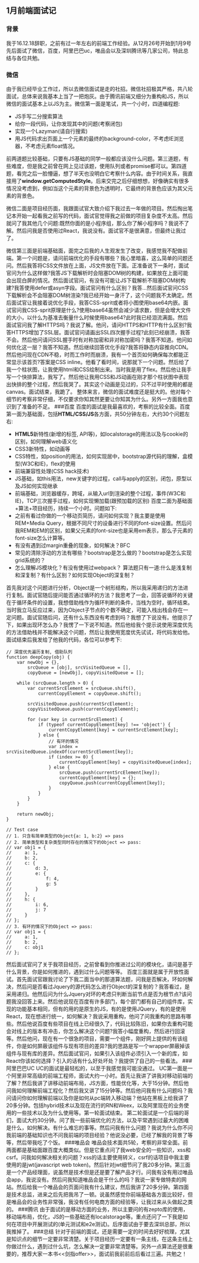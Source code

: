 

##  1月前端面试记
### 背景
我于16.12.18辞职，之前有过一年左右的前端工作经验。从12月26号开始到1月9号先后面试了微信，百度，阿里巴巴uc，唯品会以及深圳腾讯等几家公司，特此总结与各位共勉。
### 微信
由于我已经毕业工作过，所以去微信面试是走的社招。微信社招极其严格，共八轮面试，总体来说我基本上当了一把炮灰。由于腾讯前端又细分为重构和JS，所以微信的面试基本上以JS为主。微信第一面是笔试，共一个小时，四道编程题:

* JS手写二分搜索算法
* 给你一段代码，让你发现其中的问题(考察闭包)
* 实现一个Lazyman(请自行搜索)
* 用JS代码求出页面上一个元素的最终的background-color，不考虑IE浏览器，不考虑元素float情况。

前两道题比较基础，只要有JS基础的同学一般都应该没什么问题。第三道题，有些难度，但是我之前曾在网上见过该题，使用队列或者promise都可以。第四道题，看完之后一脸懵逼，想了半天也没明白它考察什么内容。由于时间关系，我直接用了**window.getComputedStyle**。后来交完之后仔细想想，好像确实有很多情况没考虑到，例如当这个元素的背景色为透明时，它最终的背景色应该为其父元素的背景色。

微信二面是项目经历面，我跟面试官大致介绍下我过去一年做的项目。然后掏出笔记本开始一起看我之前写的代码，面试官觉得我之前做的项目复杂度不太高。然后就问了我其他几个问题:既然你面的是小程序组，那么你了解小程序吗？我说不了解。然后问我是否使用过React，我说没有。面试官不是很满意，但最终让我过了。

微信第三面是前端基础面，面完之后我的人生观发生了改变，我感觉我不配做前端。第一个问题是，请问前端优化的手段有哪些？我心里暗喜，这么简单的问题还问。然后我答将CSS文件放在上面，JS文件放在下面。正准备说下一条时，面试官问为什么这样做?我答JS下载解析时会阻塞DOM树的构建，如果放在上面可能会出现白屏的情况。然后面试官问，有没有可能让JS下载解析不阻塞DOM树构建?我答使用defer或asyn字段。面试官问有什么区别？我答...然后面试官问CSS下载解析会不会阻塞DOM树渲染?我已经开始一身汗了，这个问题我不太确定。然后面试官让我接着说优化手段，我答CSS-sprit或者将小图使用base64内嵌。面试官问我CSS-sprit原理是什么?使用base64虽然会减少请求数，但是会增大文件的大小，以什么为基准去衡量什么时候使用base64?此时我已经泪流满面。然后面试官问我了解HTTPS吗？我说了解。他问，请问HTTPS和HTTP有什么区别?我答HTTPS增加了SSL层。面试官问请画出SSL四次握手过程?此刻已经崩溃，我答不会。然后他问请问SSL握手时有对称加密和非对称加密吗？我答不知道。他问如何优化这一层？我答不知道。然后继续回答优化手段?我答将静态内容推向CDN。然后他问现在CDN不稳，时而工作时而崩溃，我有一个首页如何确保每次都能正常显示该首页?答案是CSS inline。他看了看时间，说那就下一个问题。然后给了我一个柱状图，让我使用html和CSS绘制出来。当时我是用了flex。然后他让我手写一个快排算法，我写了。然后他让我用CSS和JS动画在刚才那个柱状图中表现出快排的整个过程，然后我哭了。其实这个动画是见过的，只不过平时使用的都是canvas。面试结束，我跪了。
整体来言，微信的面试难度还是挺大的。他对每个细节的考察非常仔细，不仅要求你知其然更要让你知其为什么。另外一方面我也意识到了准备的不足。
###百度
百度的面试是我最喜欢的，考察的比较全面。百度第一面为基础面，包括**HTML/CSS/JS**各方面，共50分钟左右，大约30个问题左右:

* **HTML5**新特性(新增的标签, API等)，如localstorage的用法以及与cookie的区别，如何理解web语义化
*	CSS3新特性，如动画等
*	CSS特性，如position的用法，如何实现居中，bootstrap源代码的理解，盒模型(W3C和IE)，flex的使用
*	前端兼容性处理(CSS hack技术)
*	JS基础，如this用法，new关键字的过程，call与apply的区别，闭包，原型以及JS如何实现继承
*	前端基础，浏览器缓存，跨域，从输入url到渲染的整个过程，事件(W3C和IE)，TCP三次握手过程，如何实现懒加载(跟预加载的区别)
百度二面为基础面+算法+项目经历，持续一个小时。问题如下:
*	之前有看过你做的一个移动页简历，请问如何实现？我主要是使用REM+Media Query，根据不同尺寸的设备进行不同的font-size设置。然后问我REM和EM的区别，如果父元素的font-size也是采用em表示，那么子元素的font-size怎么计算等。
*	有没有遇到过margin重叠的现象，如何解决？BFC
*	常见的清除浮动的方法有哪些？bootstrap是怎么做的？bootstrap是怎么实现grid系统的？
*	怎么理解JS模块化？有没有使用过webpack？
算法题只有一道:什么是浅复制和深复制？有什么区别？如何实现Object的深复制？

首先我对这个问题进行分析，Object是一个树形结构，所以我采用递归的方法进行复制。面试官随后提问能否通过循环的方法？我思考了一会，回答说循环的关键在于循环条件的设置，我想借助栈作为循环判断的条件，当栈为空时，循环结束。当时我立马反应过来，因为Object子节点的个数不确定，可能入栈出栈会存在一定问题。面试官随后问，还有什么东西没有考虑到吗？我想了下说没有。他提示了下，如果出现环怎么办？我愣了一下说不知道。然后他给我个提示说使用深度优先的方法借助栈并不能解决这个问题，然后让我使用宽度优先试试，将代码发给他。面试结束后我发给了他我的代码，各位可以参考下:

```
// 深度优先遍历复制, 借助队列
function deepCopy(obj) {
    var newObj = {},
        srcQueue = [obj], srcVisitedQueue = [],
        copyQueue = [newObj], copyVisitedQueue = [];

    while (srcQueue.length > 0) {
        var currentSrcElement = srcQueue.shift(),
            currentCopyElement = copyQueue.shift();

        srcVisitedQueue.push(currentSrcElement);
        copyVisitedQueue.push(currentCopyElement);

        for (var key in currentSrcElement) {
            if (typeof currentCopyElement[key] !== 'object') {
                currentCopyElement[key] = currentSrcElement[key];
            } else {
                // 有环的情况
                var index = srcVisitedQueue.indexOf(currentSrcElement[key]);
                if (index >= 0) {
                    currentCopyElement[key] = copyVisitedQueue[index];
                } else {
                    srcQueue.push(currentSrcElement[key]);
                    currentCopyElement[key] = {};
                    copyQueue.push(currentCopyElement[key]);
                }
            }
        }
    }

    return newObj;
}
```
```
// Test case
// 1. 只含有简单类型的Object{a: 1, b:2} => pass
// 2. 简单类型和复杂类型同时存在的情况下的Object => pass:
// var obj1 = {
//     a: 1,
//     b: 2,
//     c: {
//         d: 3,
//         e: {
//             f: 4,
//             g: 5
//         }
//     },
//     h: {
//         i: 6,
//         j: 7
//     }
// };
// 3. 有环的情况下的Object => pass:
// var obj1 = {
//     a: 1,
//     b: 2,
//     c: obj1
// };

```
然后面试官问了关于我项目经历，之前曾看到你推进过公司的模块化，请问是基于什么背景，你是如何推进的，遇到过什么问题等等。
百度三面就是属于开放性面试。首先面试官跟我讨论了下我二面当中的那道算法题，问我是否解决，环如何解决，然后问是否看过Jquery的源代码怎么进行Object的深复制的？我答看过，是采用递归。他然后问为什么Jquery对环的考虑只判断当前节点是否为根节点?该问题我没回答上来。然后他说现在百度有许多部门，每个部门都有自己的组件库，实现的功能基本相同，但有的用的是原生的JS，有的是使用JQuery，有的是使用React，现在想进行统一，如何解决？我说采用重构，他问了问我重构的思路有哪些。然后他说百度有些项目在线上已经很久了，代码比较陈旧，如果你去重构可能会对线上的版本有冲击，你怎么解决这个问题?我答小幅度重构，然后进行回滚等。然后他问，现在有一个很急的项目，需要一个组件，刚好网上提供的有该组件，你是如何屏蔽该组件与现有项目的差异?我的思路是写一个wrapper屏蔽掉该组件与现有库的差异。然后面试官问，如果引入该组件必须引入一个新的库，如React你该如何选择？引入的话有什么好处坏处？我提供了自己的一些看法。
###阿里巴巴UC
UC的面试是最轻松的，以至于我感觉我可能没通过。
UC第一面是一个阿里非常高级的前端工程师，面试大约一小时。首先让我讲了讲我对移动前端的了解？然后我讲了讲移动前端布局，JS方面，性能优化等，大于15分钟。然后他问我如何理解前端工程化？然后我又讲了15分钟等。然后他问我有什么问题吗？我问请问你如何理解前端以及你是如何从pc端转入移动端？他站在黑板上给我讲了20多分钟。包括hybrid技术以及现在流行的RN和Weex，以及阿里现在的业务使用的一些技术以及为什么使用等。第一轮面试结束。
第二轮面试是一个后端的哥们，面试大约30分钟。问了我一些前端优化的方法，以及平常遇到过最大的困难是什么，如何解决。有什么难忘的事等。然后问我有什么问题？我说为什么你不问我前端的基础知识也不问我前端的项目经验？他说没必要，已经了解我的背景了等等，然后带我吃了个饭。
###唯品会
唯品会技术面共5轮，考察的非常全面。前两面都是基础面跟百度大概类似。但是它重点问了我web安全的一些知识，xss和csrf。问我如何解决相关的问题？xss的话主要使用转义，csrf的话项目中我主要使用的是jwt(javascript web token)。然后针对jwt细节问了我20多分钟。第三面是一个产品经理面，说虽然是技术但是还是要了解产品才行。问我有没有用过唯品会app，我说没有。然后问我知道唯品会是干什么的吗？我说一家专做特卖的网站。然后给我一个唯品会的页面问我有什么建议，然后我讲了20多分钟。第四面是技术总监，进来之后先把我吊了一顿。说虽然感觉你前端基础各方面比较好，但是唯品会的业务性非常强，我没有任何电商方面的经验等，让我过来从头做起之类的。
###腾讯
由于面试的是移动方面的业务，所以主要问的有zepto库的使用，移动端布局，优化，JS的一些基础还有localstorage等。重点还问了一下我是如何在项目中开展测试的(单元测试和e2e测试)。后序面试由于要去深圳总部，所以我推掉了。
###总结
针对于前端的面试，还是需要一定的时间去好好梳理，尤其是知识点的细节一定要非常清楚。关于项目经历一定要有一条主线，在这条主线上你做过什么，遇到过什么坑，怎么解决一定要非常清楚等。另外一点算法还是很重要的，推荐大家一本书<<剑指offer>>，面试前我前前后后看过三遍。共勉之！
